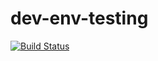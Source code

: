 # dev-env-testing

[![Build Status](https://travis-ci.org/simonsdave/dev-env-testing.svg?branch=release-0.6.0)](https://travis-ci.org/simonsdave/dev-env-testing)

